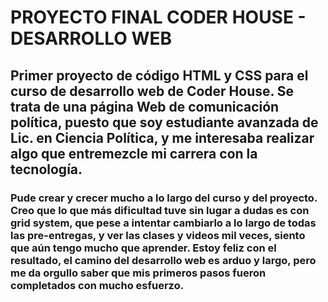 # PROYECTO FINAL CODER HOUSE - DESARROLLO WEB
## Primer proyecto de código HTML y CSS para el curso de desarrollo web de Coder House. Se trata de una página Web de comunicación política, puesto que soy estudiante avanzada de Lic. en Ciencia Política, y me interesaba realizar algo que entremezcle mi carrera con la tecnología. 
### Pude crear y crecer mucho a lo largo del curso y del proyecto. Creo que lo que más dificultad tuve sin lugar a dudas es con grid system, que pese a intentar cambiarlo a lo largo de todas las pre-entregas, y ver las clases y videos mil veces, siento que aún tengo mucho que aprender. Estoy feliz con el resultado, el camino del desarrollo web es arduo y largo, pero me da orgullo saber que mis primeros pasos fueron completados con mucho esfuerzo. 